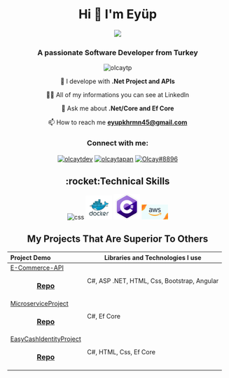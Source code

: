 <h1 align="center">Hi 👋 I'm Eyüp</h1>
<div id="header" align="center">
  <img src="https://media.giphy.com/media/u2pmTWUi0MXjyrMaVj/giphy.gif" width="100"/>
</div>
<h3 align="center">A passionate Software Developer from Turkey</h3>

<p align="center"> <img src="https://komarev.com/ghpvc/?username=olcaytp&label=Profile%20views&color=0e75b6&style=flat" alt="olcaytp" /> </p>

<div align="center">

 🌱 I  develope with **.Net Project and APIs**

 👨‍💻 All of my informations you can see at Linkedln

 💬 Ask me about **.Net/Core and Ef Core**

 📫 How to reach me **eyupkhrmn45@gmail.com**
  </div>

<h3 align="center">Connect with me:</h3>
<p align="center">
<a href="https://twitter.com/eypkhrmn45" target="blank"><img align="center" src="https://raw.githubusercontent.com/rahuldkjain/github-profile-readme-generator/master/src/images/icons/Social/twitter.svg" alt="olcaytdev" height="30" width="40" /></a>
<a href="https://www.linkedin.com/in/eyupkhrmn/" target="blank"><img align="center" src="https://raw.githubusercontent.com/rahuldkjain/github-profile-readme-generator/master/src/images/icons/Social/linked-in-alt.svg" alt="olcaytapan" height="30" width="40" /></a>
<a href="https://discord.gg/Eyüp Kahraman#1074" target="blank"><img align="center" src="https://raw.githubusercontent.com/rahuldkjain/github-profile-readme-generator/master/src/images/icons/Social/discord.svg" alt="Olcay#8896" height="30" width="40" /></a>
</p> 

<h2 align="center">:rocket:Technical Skills</h2>
<div align="center">
    <img src="https://user-images.githubusercontent.com/25181517/192109061-e138ca71-337c-4019-8d42-4792fdaa7128.png" width="60" alt="css" />
    <img src="https://github.com/prowebdev119/prowebdev119/blob/main/git%20profile%20icons/docker_aladdinGene.png" width="60" alt="css" />
    <img src="https://github.com/prowebdev119/prowebdev119/blob/main/git%20profile%20icons/csharp_aladdinGene.png" width="60" alt="css" />
    <img src="https://github.com/prowebdev119/prowebdev119/blob/main/git%20profile%20icons/aws_aladdinGene.gif" width="60" alt="css" />
  </div>
<h2 align="center">My Projects That Are Superior To Others</h2>


  Project Demo       |Libraries and Technologies I use  
:-------------------------|-------------------------|
[E-Commerce-API](https://github.com/EyupKhrmn/ETicaretAPIProject)<h3 align="center">[Repo](https://github.com/EyupKhrmn/ETicaretAPIProject)</h3> | C#, ASP .NET, HTML, Css, Bootstrap, Angular |
[MicroserviceProject](https://github.com/EyupKhrmn/MicroserviceProject)<h3 align="center">[Repo](https://github.com/EyupKhrmn/MicroserviceProject)</h3> | C#, Ef Core |  
[EasyCashIdentityProject](https://github.com/EyupKhrmn/EasyCashIdentityProject)<h3 align="center">[Repo](https://github.com/EyupKhrmn/EasyCashIdentityProject)</h3> | C#, HTML, Css, Ef Core


